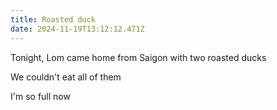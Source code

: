 ```yaml
---
title: Roasted duck
date: 2024-11-19T13:12:12.471Z
---
```


Tonight, Lom came home from Saigon with two roasted ducks

We couldn't eat all of them

I'm so full now

